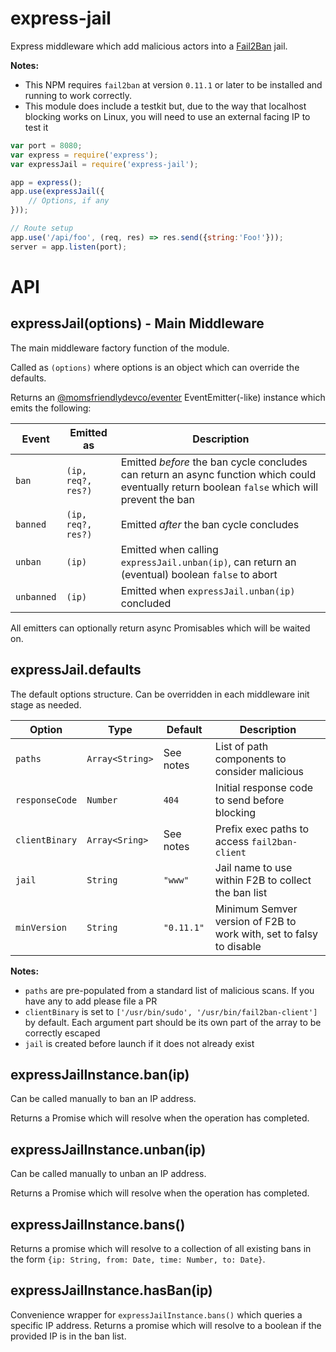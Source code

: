 express-jail
============
Express middleware which add malicious actors into a [Fail2Ban](https://www.fail2ban.org) jail.

**Notes:**

* This NPM requires `fail2ban` at version `0.11.1` or later to be installed and running to work correctly.
* This module does include a testkit but, due to the way that localhost blocking works on Linux, you will need to use an external facing IP to test it


```javascript
var port = 8080;
var express = require('express');
var expressJail = require('express-jail');

app = express();
app.use(expressJail({
	// Options, if any
}));

// Route setup
app.use('/api/foo', (req, res) => res.send({string:'Foo!'}));
server = app.listen(port);
```


API
===

expressJail(options) - Main Middleware
--------------------------------------
The main middleware factory function of the module.

Called as `(options)` where options is an object which can override the defaults.

Returns an [@momsfriendlydevco/eventer](https://github.com/MomsFriendlyDevCo/eventer) EventEmitter(-like) instance which emits the following:

| Event      | Emitted as             | Description                                                                                                                                    |
|------------|------------------------|------------------------------------------------------------------------------------------------------------------------------------------------|
| `ban`      | `(ip, req?, res?)` | Emitted _before_ the ban cycle concludes can return an async function which could eventually return boolean `false` which will prevent the ban |
| `banned`   | `(ip, req?, res?)` | Emitted _after_ the ban cycle concludes                                                                                                        |
| `unban`    | `(ip)`                 | Emitted when calling `expressJail.unban(ip)`, can return an (eventual) boolean `false` to abort                                                |
| `unbanned` | `(ip)`                 | Emitted when `expressJail.unban(ip)` concluded                                                                                                 |


All emitters can optionally return async Promisables which will be waited on.


expressJail.defaults
--------------------
The default options structure. Can be overridden in each middleware init stage as needed.

| Option         | Type            | Default    | Description                                                         |
|----------------|-----------------|------------|---------------------------------------------------------------------|
| `paths`        | `Array<String>` | See notes  | List of path components to consider malicious                       |
| `responseCode` | `Number`        | `404`      | Initial response code to send before blocking                       |
| `clientBinary` | `Array<Sring>`  | See notes  | Prefix exec paths to access `fail2ban-client`                       |
| `jail`         | `String`        | `"www"`    | Jail name to use within F2B to collect the ban list                 |
| `minVersion`   | `String`        | `"0.11.1"` | Minimum Semver version of F2B to work with, set to falsy to disable |


**Notes:**

* `paths` are pre-populated from a standard list of malicious scans. If you have any to add please file a PR
* `clientBinary` is set to `['/usr/bin/sudo', '/usr/bin/fail2ban-client']` by default. Each argument part should be its own part of the array to be correctly escaped
* `jail` is created before launch if it does not already exist


expressJailInstance.ban(ip)
---------------------------
Can be called manually to ban an IP address.

Returns a Promise which will resolve when the operation has completed.


expressJailInstance.unban(ip)
-----------------------------
Can be called manually to unban an IP address.

Returns a Promise which will resolve when the operation has completed.


expressJailInstance.bans()
--------------------------
Returns a promise which will resolve to a collection of all existing bans in the form `{ip: String, from: Date, time: Number, to: Date}`.


expressJailInstance.hasBan(ip)
------------------------------
Convenience wrapper for `expressJailInstance.bans()` which queries a specific IP address.
Returns a promise which will resolve to a boolean if the provided IP is in the ban list.
